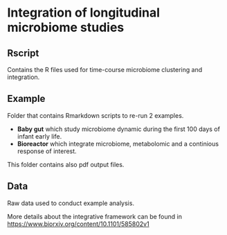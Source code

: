 # Integration of longitudinal microbiome studies 

## Rscript

Contains the R files used for time-course microbiome clustering and integration.

## Example

Folder that contains Rmarkdown scripts to re-run 2 examples. 

 * **Baby gut** which study microbiome dynamic during the first 100 days of infant early life.
 * **Bioreactor** which integrate microbiome, metabolomic and a continious response of interest. 

This folder contains also pdf output files.

## Data

Raw data used to conduct example analysis.


More details about the integrative framework can be found in https://www.biorxiv.org/content/10.1101/585802v1
